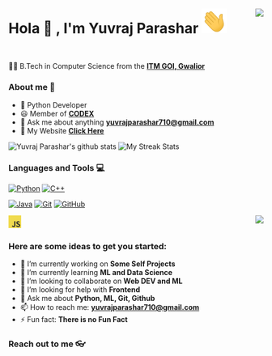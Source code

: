 # Hola 👐 , I'm Yuvraj Parashar <img src="https://raw.githubusercontent.com/ABSphreak/ABSphreak/master/gifs/Hi.gif" width="50px"> <img  align='right' src="https://raw.githubusercontent.com/sumitt1080/sumitt1080/master/Github.jpg">
</br>

👨‍🎓 B.Tech in Computer Science from the **[ITM GOI, Gwalior](http://www.itmgoi.in/)** 

### About me :eyes:

- :dart: Python Developer  
- :smiley: Member of **[CODEX](https://github.com/codex-iter)** 
- :e-mail: Ask me about anything  **[yuvrajparashar710@gmail.com](yuvrajparashar710@gmail.com)**
- :satellite: My Website **[Click Here](https://iamyp01.github.io/#/)**

![Yuvraj Parashar's github stats](https://github-readme-stats.vercel.app/api?username=iamyp01&show_icons=true&theme=dracula)
![My Streak Stats](https://github-readme-streak-stats.herokuapp.com/?user=iamyp01&theme=tokyonight)


### Languages and Tools :computer:

[![Python](https://img.shields.io/badge/-Python-0175C2?style=flat&logo=python&link=https://github.com/iamyp01)](https://github.com/iamyp01)
[![C++](https://img.shields.io/badge/-C++-02569B?style=flat&logo=cpp&link=https://github.com/iamyp01)](https://github.com/iamyp01)

[![Java](https://img.shields.io/badge/Java-orange?style=flat&logo=java&logoColor=white&link=https://github.com/sumitt1080)](https://github.com/iamyp01)
[![Git](https://img.shields.io/badge/-Git-black?style=flat&logo=git&link=https://github.com/iamyp01)](https://github.com/iamyp01) [![GitHub](https://img.shields.io/badge/-GitHub-181717?style=flat&logo=github&link=https://github.com/iamyp01)](https://github.com/iamyp01)

<code><img height="25" src="https://raw.githubusercontent.com/github/explore/80688e429a7d4ef2fca1e82350fe8e3517d3494d/topics/javascript/javascript.png"></code>  <img align="right" src="https://github-readme-stats.vercel.app/api/top-langs/?username=iamyp01&theme=dracula&hide_langs_below=1" /></br>


### Here are some ideas to get you started:

- 🔭 I’m currently working on **Some Self Projects**
- 🌱 I’m currently learning **ML and Data Science**
- 👯 I’m looking to collaborate on **Web DEV and ML**
- 🤔 I’m looking for help with **Frontend**
- 💬 Ask me about **Python, ML, Git, Github**
- 📫 How to reach me: **yuvrajparashar710@gmail.com**
- ⚡ Fun fact: **There is no Fun Fact**
<!-- - 😄 Pronouns: ... -->


### Reach out to me 👓
